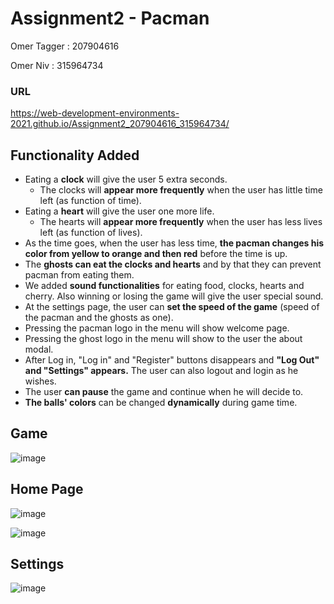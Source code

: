 # Assignment2 - Pacman

Omer Tagger : 207904616

Omer Niv : 315964734

### URL
https://web-development-environments-2021.github.io/Assignment2_207904616_315964734/


## Functionality Added
* Eating a **clock** will give the user 5 extra seconds.
  * The clocks will **appear more frequently** when the user has little time left (as function of time).
* Eating a **heart** will give the user one more life.
  * The hearts will **appear more frequently** when the user has less lives left (as function of lives).
* As the time goes, when the user has less time, **the pacman changes his color from yellow to orange and then red** before the time is up.
* The **ghosts can eat the clocks and hearts** and by that they can prevent pacman from eating them.
* We added **sound functionalities** for eating food, clocks, hearts and cherry.  Also winning or losing the game will give the user special sound.
* At the settings page, the user can **set the speed of the game** (speed of the pacman and the ghosts as one).
* Pressing the pacman logo in the menu will show welcome page.
* Pressing the ghost logo in the menu will show to the user the about modal.
* After Log in, "Log in" and "Register" buttons disappears and **"Log Out" and "Settings" appears.** The user can also logout and login as he wishes.
* The user **can pause** the game and continue when he will decide to.
* **The balls' colors** can be changed **dynamically** during game time.

## Game

![image](https://user-images.githubusercontent.com/73793617/116379374-9c9c3b80-a81b-11eb-9fe2-d37589597c91.png)

## Home Page

![image](https://user-images.githubusercontent.com/73793617/116378338-b6894e80-a81a-11eb-96fe-b33e563f7716.png)

![image](https://user-images.githubusercontent.com/73793617/116378240-9e193400-a81a-11eb-97f6-d4062c5adf26.png)

## Settings

![image](https://user-images.githubusercontent.com/73793617/116378141-82ae2900-a81a-11eb-98f5-6230a8226e06.png)




